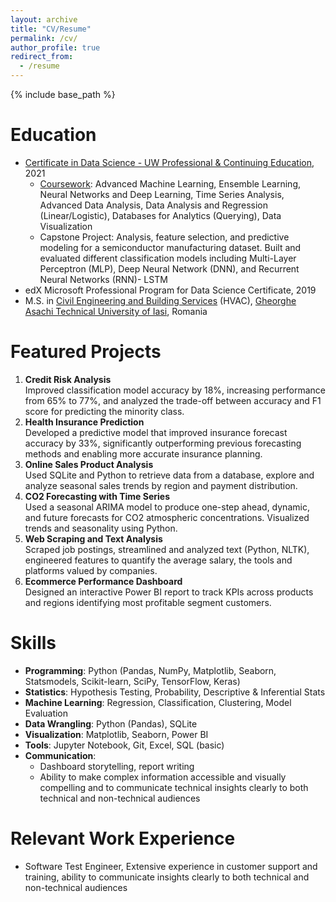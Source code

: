 ```yaml
---
layout: archive
title: "CV/Resume"
permalink: /cv/
author_profile: true
redirect_from:
  - /resume
---
```


{% include base_path %}

Education
======
* [Certificate in Data Science - UW Professional & Continuing Education](https://www.pce.uw.edu/certificates/data-science), 2021
  * [Coursework](https://github.com/ciDSproj/coursework): Advanced Machine Learning, Ensemble Learning, Neural Networks and Deep Learning, Time Series Analysis, Advanced Data Analysis, Data Analysis and Regression (Linear/Logistic), Databases for Analytics (Querying), Data Visualization
  * Capstone Project: Analysis, feature selection, and predictive modeling for a semiconductor manufacturing dataset. Built and evaluated different classification models including Multi-Layer Perceptron (MLP), Deep Neural Network (DNN), and Recurrent Neural Networks (RNN)- LSTM
* edX Microsoft Professional Program for Data Science Certificate, 2019
* M.S. in [Civil Engineering and Building Services](https://ci.tuiasi.ro/?lang=en) (HVAC), [Gheorghe Asachi Technical University of Iasi](https://www.tuiasi.ro/?lang=en), Romania

Featured Projects
======
1. **Credit Risk Analysis**<br/>
Improved classification model accuracy by 18%, increasing performance from 65% to 77%, and analyzed the trade-off between accuracy and F1 score for predicting the minority class.
2. **Health Insurance Prediction**<br/>
Developed a predictive model that improved insurance forecast accuracy by 33%, significantly outperforming previous forecasting methods and enabling more accurate insurance planning.
3. **Online Sales Product Analysis**<br/>
Used SQLite and Python to retrieve data from a database, explore and analyze seasonal sales trends by region and payment distribution.
4. **CO2 Forecasting with Time Series**<br/>
Used a seasonal ARIMA model to produce one-step ahead, dynamic, and future forecasts for CO2 atmospheric concentrations. Visualized trends and seasonality using Python. 
5. **Web Scraping and Text Analysis**<br/>
Scraped job postings, streamlined and analyzed text (Python, NLTK), engineered features to quantify the average salary, the tools and platforms valued by companies.
6. **Ecommerce Performance Dashboard**<br/>
Designed an interactive Power BI report to track KPIs across products and regions identifying most profitable segment customers.

Skills
======
* **Programming**: Python (Pandas, NumPy, Matplotlib, Seaborn, Statsmodels, Scikit-learn, SciPy, TensorFlow, Keras)
* **Statistics**: Hypothesis Testing, Probability, Descriptive & Inferential Stats
* **Machine Learning**: Regression, Classification, Clustering, Model Evaluation
* **Data Wrangling**: Python (Pandas), SQLite
* **Visualization**: Matplotlib, Seaborn, Power BI
* **Tools**: Jupyter Notebook, Git, Excel, SQL (basic)
* **Communication**: 
  * Dashboard storytelling, report writing
  * Ability to make complex information accessible and visually compelling and to communicate technical insights clearly to both technical and non-technical audiences

Relevant Work Experience
======
* Software Test Engineer, Extensive experience in customer support and training, ability to communicate insights clearly to both technical and non-technical audiences